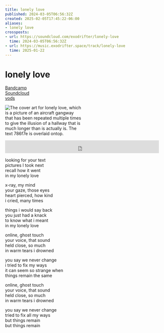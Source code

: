 ```yaml
---
title: lonely love
published: 2024-03-05T06:56:32Z
created: 2025-02-05T17:45:22-06:00
aliases:
- lonely love
crossposts:
- url: https://soundcloud.com/exodrifter/lonely-love
  time: 2024-03-05T06:56:32Z
- url: https://music.exodrifter.space/track/lonely-love
  time: 2025-01-22
---
```


# lonely love

<div class="flex">
<div><i class="ri-store-2-fill"></i> <a href="https://music.exodrifter.space/track/lonely-love">Bandcamp</a></div>
<div><i class="ri-soundcloud-2-fill"></i> <a href="https://soundcloud.com/exodrifter/lonely-love">Soundcloud</a></div>
<div><i class="ri-video-fill"></i> <a href="https://vods.exodrifter.space/tag/song-lonely-love">vods</a></div>
</div>

<div style="width: 50%;">

![The cover art for lonely love, which is a picture of an aircraft gangway that has been repeated multiple times to give the illusion of a hallway that is much longer than is actually is. The text 786f7e is overlaid ontop.](lonely-love.png)

</div>

<iframe style="border: 0; width: 100%; max-width: 700px; height: 42px;" src="https://bandcamp.com/EmbeddedPlayer/album=253081176/size=small/bgcol=ffffff/linkcol=0687f5/track=4107904221/transparent=true/" seamless><a href="https://music.exodrifter.space/album/future-formant">future formant by exodrifter</a></iframe>

looking for your text<br/>
pictures I took next<br/>
recall how it went<br/>
in my lonely love<br/>

x-ray, my mind<br/>
your gaze, those eyes<br/>
heart pierced, how kind<br/>
i cried, many times<br/>

things i would say back<br/>
you just had a knack<br/>
to know what i meant<br/>
in my lonely love<br/>

online, ghost touch<br/>
your voice, that sound<br/>
held close, so much<br/>
in warm tears i drowned<br/>

you say we never change<br/>
i tried to fix my ways<br/>
it can seem so strange when<br/>
things remain the same<br/>

online, ghost touch<br/>
your voice, that sound<br/>
held close, so much<br/>
in warm tears i drowned<br/>

you say we never change<br/>
tried to fix all my ways<br/>
but things remain<br/>
but things remain<br/>
